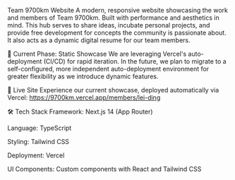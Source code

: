 Team 9700km Website
A modern, responsive website showcasing the work and members of Team 9700km. Built with performance and aesthetics in mind.
This hub serves to share ideas, incubate personal projects, and provide free development for concepts the community is passionate about. It also acts as a dynamic digital resume for our team members.

📌 Current Phase: Static Showcase
We are leveraging Vercel's auto-deployment (CI/CD) for rapid iteration. In the future, we plan to migrate to a self-configured, more independent auto-deployment environment for greater flexibility as we introduce dynamic features.

🚀 Live Site
Experience our current showcase, deployed automatically via Vercel: https://9700km.vercel.app/members/lei-ding

🛠 Tech Stack
Framework: Next.js 14 (App Router)

Language: TypeScript

Styling: Tailwind CSS

Deployment: Vercel

UI Components: Custom components with React and Tailwind CSS
